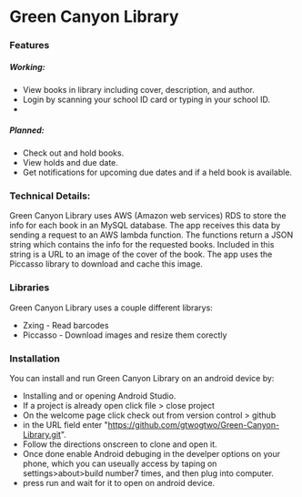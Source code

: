 # Green Canyon Library

### Features
##### Working:
  - View books in library including cover, description, and author.
  - Login by scanning your school ID card or typing in your school ID.
  - 
##### Planned:
  - Check out and hold books.
  - View holds and due date.
  - Get notifications for upcoming due dates and if a held book is available.
  
### Technical Details:
Green Canyon Library uses AWS (Amazon web services) RDS to store the info for each book in an MySQL database. The app receives this data by sending a request to an AWS lambda function. The functions return a JSON string which contains the info for the requested books. Included in this string is a URL to an image of the cover of the book. The app uses the Piccasso library to download and cache this image.

### Libraries
Green Canyon Library uses a couple different librarys:
  - Zxing - Read barcodes
  - Piccasso - Download images and resize them corectly

### Installation
You can install and run Green Canyon Library on an android device by:
  - Installing and or opening Android Studio.
  - If a project is already open click file > close project
  - On the welcome page click check out from version control > github
  - in the URL field enter "https://github.com/gtwogtwo/Green-Canyon-Library.git".
  - Follow the directions onscreen to clone and open it.
  - Once done enable Android debuging in the develper options on your phone, which you can useually access by taping on settings>about>build number7 times, and then plug into computer.
  - press run and wait for it to open on android device.

